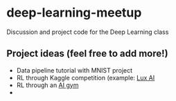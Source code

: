 # deep-learning-meetup
Discussion and project code for the Deep Learning class

## Project ideas (feel free to add more!)

- Data pipeline tutorial with MNIST project
- RL through Kaggle competition (example: [Lux AI](https://www.kaggle.com/c/lux-ai-2021)
- RL through an [AI gym](https://gym.openai.com/)
- 
